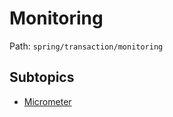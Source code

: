 # Monitoring

Path: `spring/transaction/monitoring`

## Subtopics
- [Micrometer](./micrometer/README.md)
